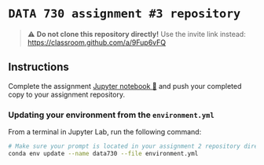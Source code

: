 # `DATA 730 assignment #3 repository`

> :warning: **Do not clone this repository directly!**
> Use the invite link instead: https://classroom.github.com/a/9Fup6vFQ
## Instructions

Complete the assignment [Jupyter notebook 📓](assignment3.ipynb) and push your completed copy to your assignment repository.

### Updating your environment from the `environment.yml`

From a terminal in Jupyter Lab, run the following command:

```bash
# Make sure your prompt is located in your assignment 2 repository directory
conda env update --name data730 --file environment.yml
```
